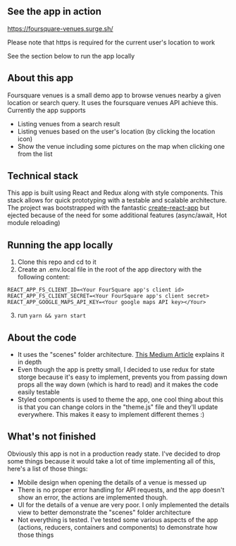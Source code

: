 ## See the app in action
https://foursquare-venues.surge.sh/

Please note that https is required for the current user's location to work

See the section below to run the app locally

## About this app
Foursquare venues is a small demo app to browse venues nearby a given location or search query.
It uses the foursquare venues API achieve this. Currently the app supports

- Listing venues from a search result
- Listing venues based on the user's location (by clicking the location icon)
- Show the venue including some pictures on the map when clicking one from the list

## Technical stack
This app is built using React and Redux along with style components. This stack allows for quick prototyping with a testable and scalable architecture. The project was bootstrapped with the fantastic [create-react-app](https://github.com/facebookincubator/create-react-app) but ejected because of the need for some additional features (async/await, Hot module reloading)

## Running the app locally
1. Clone this repo and cd to it
2. Create an .env.local file in the root of the app directory with the following content:
```
REACT_APP_FS_CLIENT_ID=<Your FourSquare app's client id>
REACT_APP_FS_CLIENT_SECRET=<Your FourSquare app's client secret>
REACT_APP_GOOGLE_MAPS_API_KEY=<Your google maps API key></Your>
```
3. run `yarn && yarn start`

## About the code
- It uses the "scenes" folder architecture. [This Medium Article](https://medium.com/@alexmngn/how-to-better-organize-your-react-applications-2fd3ea1920f1) explains it in depth
- Even though the app is pretty small, I decided to use redux for state storge because it's easy to implement, prevents you from passing down props all the way down (which is hard to read) and it makes the code easily testable
- Styled components is used to theme the app, one cool thing about this is that you can change colors in the "theme.js" file and they'll update everywhere. This makes it easy to implement different themes :)

## What's not finished
Obviously this app is not in a production ready state. I've decided to drop some things because it would take a lot of time implementing all of this, here's a list of those things:

- Mobile design when opening the details of a venue is messed up
- There is no proper error handling for API requests, and the app doesn't show an error, the actions are implemented though.
- UI for the details of a venue are very poor. I only implemented the details view to better demonstrate the "scenes" folder architecture
- Not everything is tested. I've tested some various aspects of the app (actions, reducers, containers and components) to demonstrate how those things

